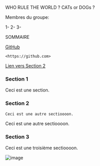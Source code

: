 WHO RULE THE WORLD ? CATs or DOGs ?

Membres du groupe:

1- 
2- 
3- 

SOMMAIRE


[GitHub](https://ynov.com)

    <https://github.com>

[Lien vers Section 2](#section-2)

### Section 1
Ceci est une section.

### Section 2
    Ceci est une autre sectioooon.
Ceci est une autre sectioooon.

### Section 3
Ceci est une troisième sectioooon.

<img src="https://tse4.mm.bing.net/th?id=OIP.PruNhkOIqtt1AkEr2GkaagHaEK&pid=Api&P=0&h=180" alt="image"/>
